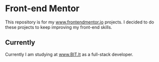 # Front-end Mentor

This repository is for my www.frontendmentor.io projects. I decided to do these projects to keep improving my front-end skills.

## Currently

Currently I am studying at www.BIT.lt as a full-stack developer.
